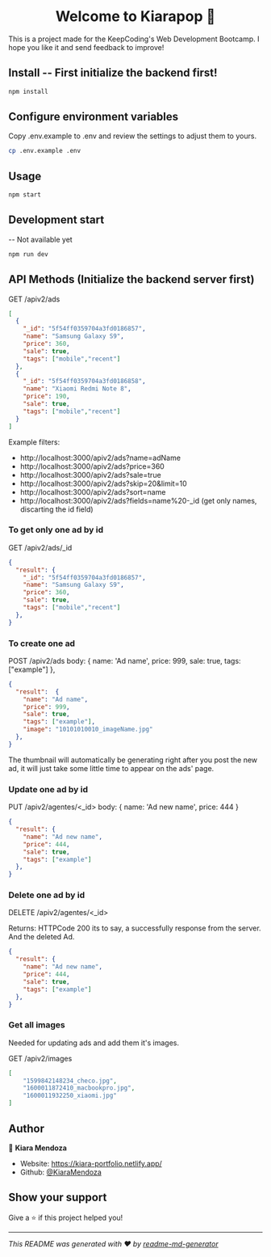 <h1 align="center">Welcome to Kiarapop 👋</h1>

This is a project made for the KeepCoding's Web Development Bootcamp. I hope you like it and send feedback to improve!

## Install -- First initialize the backend first!

```sh
npm install
```

## Configure environment variables

Copy .env.example to .env and review the settings to adjust them to yours.

```sh
cp .env.example .env
```

## Usage

```sh
npm start
```

## Development start
-- Not available yet
```sh
npm run dev
```

## API Methods (Initialize the backend server first)

GET /apiv2/ads

```json
[
  {
    "_id": "5f54ff0359704a3fd0186857",
    "name": "Samsung Galaxy S9",
    "price": 360,
    "sale": true,
    "tags": ["mobile","recent"]
  },
  {
    "_id": "5f54ff0359704a3fd0186858",
    "name": "Xiaomi Redmi Note 8",
    "price": 190,
    "sale": true,
    "tags": ["mobile","recent"]
  }
]
```

Example filters:

* http://localhost:3000/apiv2/ads?name=adName
* http://localhost:3000/apiv2/ads?price=360
* http://localhost:3000/apiv2/ads?sale=true
* http://localhost:3000/apiv2/ads?skip=20&limit=10
* http://localhost:3000/apiv2/ads?sort=name
* http://localhost:3000/apiv2/ads?fields=name%20-_id (get only names, discarting the id field)

### To get only one ad by id

GET /apiv2/ads/_id

```json
{
  "result": {
    "_id": "5f54ff0359704a3fd0186857",
    "name": "Samsung Galaxy S9",
    "price": 360,
    "sale": true,
    "tags": ["mobile","recent"]
  },
}
```

### To create one ad

POST /apiv2/ads body: { name: 'Ad name', price: 999, sale: true, tags: ["example"] },

```json
{
  "result":  { 
    "name": "Ad name",
    "price": 999, 
    "sale": true, 
    "tags": ["example"],
    "image": "10101010010_imageName.jpg"
  },
}

```

The thumbnail will automatically be generating right after you post the new ad, it will just take some little time to appear on the ads' page.

### Update one ad by id

PUT /apiv2/agentes/<_id> body: { name: 'Ad new name', price: 444 }

```json
{
  "result": { 
    "name": "Ad new name",
    "price": 444, 
    "sale": true, 
    "tags": ["example"] 
  },
}
```

### Delete one ad by id

DELETE /apiv2/agentes/<_id>

Returns: HTTPCode 200 its to say, a successfully response from the server. And the deleted Ad.

```json
{
  "result": { 
    "name": "Ad new name",
    "price": 444, 
    "sale": true, 
    "tags": ["example"] 
  },
}
```

### Get all images
Needed for updating ads and add them it's images.

GET /apiv2/images

```json
[
    "1599842148234_checo.jpg",
    "1600011872410_macbookpro.jpg",
    "1600011932250_xiaomi.jpg"
]
```

## Author

👤 **Kiara Mendoza**

* Website: https://kiara-portfolio.netlify.app/
* Github: [@KiaraMendoza](https://github.com/KiaraMendoza)

## Show your support

Give a ⭐️ if this project helped you!

***
_This README was generated with ❤️ by [readme-md-generator](https://github.com/kefranabg/readme-md-generator)_